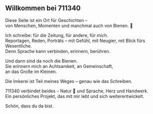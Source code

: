 ## Willkommen bei 711340

Diese Seite ist ein Ort für Geschichten –  
von Menschen, Momenten und manchmal auch von Bienen. 🐝

Ich schreibe: für die Zeitung, für andere, für mich.  
Reportagen, Reden, Porträts – mit Gefühl, mit Neugier, mit Blick fürs Wesentliche.  
Denn Sprache kann verbinden, erinnern, berühren.

Und dann sind da noch die Bienen.  
Sie erinnern mich an Achtsamkeit, an Gemeinschaft,  
an das Große im Kleinen.

Die Imkerei ist Teil meines Weges – genau wie das Schreiben.

711340 verbindet beides – Natur 🌿 und Sprache, Herz und Handwerk.  
Ein persönliches Projekt, das mit mir lebt und sich weiterentwickelt.

Schön, dass du da bist.